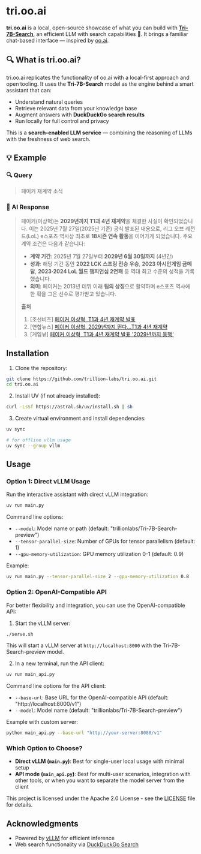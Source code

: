 # tri.oo.ai

**tri.oo.ai** is a local, open-source showcase of what you can build with **[Tri-7B-Search](https://huggingface.co/trillionlabs/Tri-7B-Search-preview)**, an efficient LLM with search capabilities 💚. It brings a familiar chat-based interface — inspired by [oo.ai](https://oo.ai).

## 🔍 What is tri.oo.ai?

tri.oo.ai replicates the functionality of oo.ai with a local-first approach and open tooling. It uses the **Tri-7B-Search** model as the engine behind a smart assistant that can:

* Understand natural queries
* Retrieve relevant data from your knowledge base
* Augment answers with **DuckDuckGo search results**
* Run locally for full control and privacy

This is a **search-enabled LLM service** — combining the reasoning of LLMs with the freshness of web search.


## 💡 Example

### 🔍 Query

>  페이커 재계약 소식

### 🤖 AI Response

> 페이커(이상혁)는 **2029년까지 T1과 4년 재계약**을 체결한 사실이 확인되었습니다. 이는 2025년 7월 27일(2025년 기준) 공식 발표된 내용으로, 리그 오브 레전드(LoL) e스포츠 역사상 최초로 **18시즌 연속 활동**을 이어가게 되었습니다. 주요 계약 조건은 다음과 같습니다:
>- **계약 기간**: 2025년 7월 27일부터 **2029년 6월 30일까지** (4년간)
>- **성과**: 해당 기간 동안 **2022 LCK 스프링 전승 우승**, **2023 아시안게임 금메달**, **2023·2024 LoL 월드 챔피언십 2연패** 등 역대 최고 수준의 성적을 기록했습니다.
>- **의미**: 페이커는 2013년 데뷔 이래 **팀의 상징**으로 활약하며 e스포츠 역사에 한 획을 그은 선수로 평가받고 있습니다.
>
>**출처**
>1. [조선비즈] [페이커 이상혁, T1과 4년 재계약 발표](https://www.chosun.com/sports/sports_general/2025/07/27/VOQ3LGJWPFBX7DKGXD5ESQBTZQ/)  
>2. [연합뉴스] [페이커 이상혁, 2029년까지 뛴다…T1과 4년 재계약](https://www.yna.co.kr/view/AKR20250727045800017)  
>3. [게임뷰] [페이커 이상혁, T1과 4년 재계약 발표 '2029년까지 동행'](https://www.gamevu.co.kr/news/articleView.html?idxno=50414)


## Installation

1. Clone the repository:
```bash
git clone https://github.com/trillion-labs/tri.oo.ai.git
cd tri.oo.ai
```

2. Install UV (if not already installed):
```bash
curl -LsSf https://astral.sh/uv/install.sh | sh
```

3. Create virtual environment and install dependencies:
```bash
uv sync

# for offline vllm usage
uv sync --group vllm
```

## Usage

### Option 1: Direct vLLM Usage

Run the interactive assistant with direct vLLM integration:

```bash
uv run main.py
```

Command line options:
- `--model`: Model name or path (default: "trillionlabs/Tri-7B-Search-preview")
- `--tensor-parallel-size`: Number of GPUs for tensor parallelism (default: 1)
- `--gpu-memory-utilization`: GPU memory utilization 0-1 (default: 0.9)

Example:
```bash
uv run main.py --tensor-parallel-size 2 --gpu-memory-utilization 0.8
```

### Option 2: OpenAI-Compatible API

For better flexibility and integration, you can use the OpenAI-compatible API:

1. Start the vLLM server:
```bash
./serve.sh
```

This will start a vLLM server at `http://localhost:8000` with the Tri-7B-Search-preview model.

2. In a new terminal, run the API client:
```bash
uv run main_api.py
```

Command line options for the API client:
- `--base-url`: Base URL for the OpenAI-compatible API (default: "http://localhost:8000/v1")
- `--model`: Model name (default: "trillionlabs/Tri-7B-Search-preview")

Example with custom server:
```bash
python main_api.py --base-url "http://your-server:8080/v1"
```

### Which Option to Choose?

- **Direct vLLM (`main.py`)**: Best for single-user local usage with minimal setup
- **API mode (`main_api.py`)**: Best for multi-user scenarios, integration with other tools, or when you want to separate the model server from the client

This project is licensed under the Apache 2.0 License - see the [LICENSE](LICENSE) file for details.

## Acknowledgments

- Powered by [vLLM](https://github.com/vllm-project/vllm) for efficient inference
- Web search functionality via [DuckDuckGo Search](https://github.com/deedy5/duckduckgo_search)